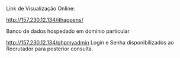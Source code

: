 Link de Visualização Online:

http://157.230.12.134/ithappens/

Banco de dados hospedado em domínio particular

http://157.230.12.134/phpmyadmin
Login e Senha disponibilizados ao Recrutador para posterior consulta.
